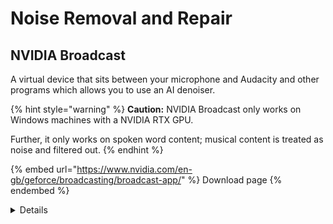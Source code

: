 # Noise Removal and Repair

## NVIDIA Broadcast

A virtual device that sits between your microphone and Audacity and other programs which allows you to use an AI denoiser.

{% hint style="warning" %}
**Caution:** NVIDIA Broadcast only works on Windows machines with a NVIDIA RTX GPU.

Further, it only works on spoken word content; musical content is treated as noise and filtered out.&#x20;
{% endhint %}

{% embed url="https://www.nvidia.com/en-gb/geforce/broadcasting/broadcast-app/" %}
Download page
{% endembed %}

<details>

<summary>Details</summary>

Copyright © 2022 NVIDIA Corporation

Requires NVIDIA GeForce RTX 2060, Quadro RTX 3000, TITAN RTX or higher

Full setup guide: [https://www.nvidia.com/en-gb/geforce/guides/broadcast-app-setup-guide/](https://www.nvidia.com/en-gb/geforce/guides/broadcast-app-setup-guide/)

Technically, NVIDIA Broadcast isn't a plugin but a virtual device. You will find it in Audacity's audio settings as an input. It does not show up in the Plugin Manager.

</details>
